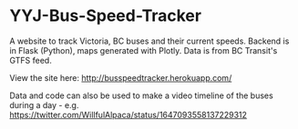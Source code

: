 # YYJ-Bus-Speed-Tracker

A website to track Victoria, BC buses and their current speeds. Backend is in Flask (Python), maps generated with Plotly. Data is from BC Transit's GTFS feed.

View the site here: http://busspeedtracker.herokuapp.com/

Data and code can also be used to make a video timeline of the buses during a day - e.g. https://twitter.com/WillfulAlpaca/status/1647093558137229312

